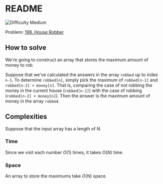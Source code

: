 # README

![Difficulty Medium](https://img.shields.io/badge/Difficulty-Medium-yellow)

Problem: [198. House Robber][problem]

[problem]: https://leetcode.com/problems/house-robber/description/



## How to solve

We're going to construct an array that stores the maximum amount of money to rob.

Suppose that we've calculated the answers in the array `robbed` up to index `n-1`.
To determine `robbed[n]`, simply pick the maximum of `robbed[n-1]` and `robbed[n-2] + money[n]`.
That is, comparing the case of not robbing the money in the current house (`robbed[n-1]`) with the case of robbing (`robbed[n-2] + money[n]`).
Then the answer is the maximum amount of money in the array `robbed`.


## Complexities

Suppose that the input array has a length of $N$.

### Time

Since we visit each number $O(1)$ times, it takes $O(N)$ time.

### Space

An array to store the maximums take $O(N)$ space.

